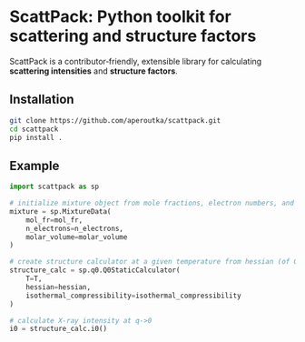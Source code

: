 # ScattPack: Python toolkit for scattering and structure factors

ScattPack is a contributor‑friendly, extensible library for calculating **scattering intensities** and **structure factors**.  

## Installation

```bash
git clone https://github.com/aperoutka/scattpack.git
cd scattpack
pip install .
```

## Example

```python
import scattpack as sp

# initialize mixture object from mole fractions, electron numbers, and molar volumes (cm^3/mol)
mixture = sp.MixtureData(
    mol_fr=mol_fr, 
    n_electrons=n_electrons, 
    molar_volume=molar_volume
)

# create structure calculator at a given temperature from hessian (of Gibbs mixing free energy) and isothermal compressibility
structure_calc = sp.q0.Q0StaticCalculator(
    T=T, 
    hessian=hessian, 
    isothermal_compressibility=isothermal_compressibility
)

# calculate X-ray intensity at q->0 
i0 = structure_calc.i0()
```
